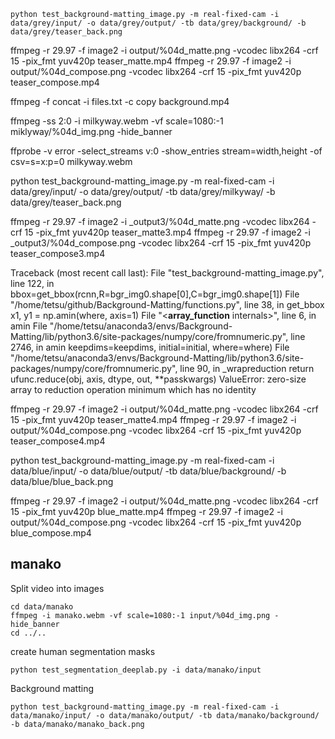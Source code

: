 ```
python test_background-matting_image.py -m real-fixed-cam -i data/grey/input/ -o data/grey/output/ -tb data/grey/background/ -b data/grey/teaser_back.png
```

ffmpeg -r 29.97 -f image2 -i output/%04d_matte.png -vcodec libx264 -crf 15 -pix_fmt yuv420p teaser_matte.mp4
ffmpeg -r 29.97 -f image2 -i output/%04d_compose.png -vcodec libx264 -crf 15 -pix_fmt yuv420p teaser_compose.mp4

ffmpeg -f concat -i files.txt -c copy background.mp4

ffmpeg -ss 2:0 -i milkyway.webm -vf scale=1080:-1 miklyway/%04d_img.png -hide_banner

ffprobe -v error -select_streams v:0 -show_entries stream=width,height -of csv=s=x:p=0 milkyway.webm


python test_background-matting_image.py -m real-fixed-cam -i data/grey/input/ -o data/grey/output/ -tb data/grey/milkyway/ -b data/grey/teaser_back.png


ffmpeg -r 29.97 -f image2 -i _output3/%04d_matte.png -vcodec libx264 -crf 15 -pix_fmt yuv420p teaser_matte3.mp4
ffmpeg -r 29.97 -f image2 -i _output3/%04d_compose.png -vcodec libx264 -crf 15 -pix_fmt yuv420p teaser_compose3.mp4

Traceback (most recent call last):
  File "test_background-matting_image.py", line 122, in <module>
    bbox=get_bbox(rcnn,R=bgr_img0.shape[0],C=bgr_img0.shape[1])
  File "/home/tetsu/github/Background-Matting/functions.py", line 38, in get_bbox
    x1, y1 = np.amin(where, axis=1)
  File "<__array_function__ internals>", line 6, in amin
  File "/home/tetsu/anaconda3/envs/Background-Matting/lib/python3.6/site-packages/numpy/core/fromnumeric.py", line 2746, in amin
    keepdims=keepdims, initial=initial, where=where)
  File "/home/tetsu/anaconda3/envs/Background-Matting/lib/python3.6/site-packages/numpy/core/fromnumeric.py", line 90, in _wrapreduction
    return ufunc.reduce(obj, axis, dtype, out, **passkwargs)
ValueError: zero-size array to reduction operation minimum which has no identity

ffmpeg -r 29.97 -f image2 -i output/%04d_matte.png -vcodec libx264 -crf 15 -pix_fmt yuv420p teaser_matte4.mp4
ffmpeg -r 29.97 -f image2 -i output/%04d_compose.png -vcodec libx264 -crf 15 -pix_fmt yuv420p teaser_compose4.mp4

python test_background-matting_image.py -m real-fixed-cam -i data/blue/input/ -o data/blue/output/ -tb data/blue/background/ -b data/blue/blue_back.png

ffmpeg -r 29.97 -f image2 -i output/%04d_matte.png -vcodec libx264 -crf 15 -pix_fmt yuv420p blue_matte.mp4
ffmpeg -r 29.97 -f image2 -i output/%04d_compose.png -vcodec libx264 -crf 15 -pix_fmt yuv420p blue_compose.mp4

## manako

Split video into images

```
cd data/manako
ffmpeg -i manako.webm -vf scale=1080:-1 input/%04d_img.png -hide_banner
cd ../..
```

create human segmentation masks

```
python test_segmentation_deeplab.py -i data/manako/input
```

Background matting

```
python test_background-matting_image.py -m real-fixed-cam -i data/manako/input/ -o data/manako/output/ -tb data/manako/background/ -b data/manako/manako_back.png
```